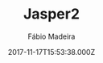 ---
title: Jasper2
github: 'https://github.com/jekyller/jasper2'
demo: 'https://jekyller.github.io/jasper2/'
author: Fábio Madeira
ssg:
  - Jekyll
cms:
  - No Cms
date: 2017-11-17T15:53:38.000Z
github_branch: master
description: "Full-featured Jekyll port of Ghost's default theme Casper v2 \U0001F47B"
stale: false
---